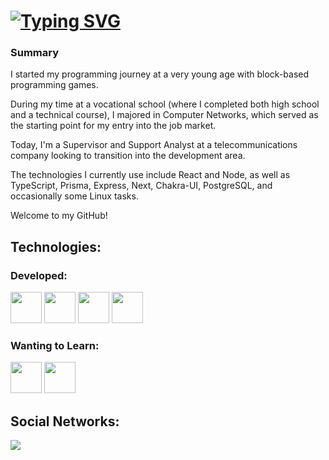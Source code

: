 # [![Typing SVG](https://readme-typing-svg.demolab.com?font=Conserta&weight=900&size=35&duration=2000&pause=1000&center=true&repeat=false&random=false&width=435&lines=Felp+Gomes)](https://git.io/typing-svg)

### Summary
I started my programming journey at a very young age with block-based programming games.

During my time at a vocational school (where I completed both high school and a technical course), I majored in Computer Networks, which served as the starting point for my entry into the job market.

Today, I'm a Supervisor and Support Analyst at a telecommunications company looking to transition into the development area.

The technologies I currently use include React and Node, as well as TypeScript, Prisma, Express, Next, Chakra-UI, PostgreSQL, and occasionally some Linux tasks.

Welcome to my GitHub!

## Technologies:

### Developed:
<div style="display=flex;">
  <img width="50px" src="https://cdn.jsdelivr.net/gh/devicons/devicon@latest/icons/nodejs/nodejs-original-wordmark.svg" />
  <img width="50px" src="https://cdn.jsdelivr.net/gh/devicons/devicon@latest/icons/typescript/typescript-original.svg" />          
  <img width="50px" src="https://cdn.jsdelivr.net/gh/devicons/devicon@latest/icons/react/react-original-wordmark.svg" />
  <img width="50px" src="https://cdn.jsdelivr.net/gh/devicons/devicon@latest/icons/postgresql/postgresql-original.svg" /> 
</div>

### Wanting to Learn:
<div style="display=flex;">
  <img width="50px" src="https://cdn.jsdelivr.net/gh/devicons/devicon@latest/icons/csharp/csharp-original.svg" />
  <img width="50px" src="https://cdn.jsdelivr.net/gh/devicons/devicon@latest/icons/angular/angular-original.svg" />
</div>
          
## Social Networks:
<a href="https://www.linkedin.com/in/felipe-gomes-01040021a/" target="_blank">
  <img src="https://img.shields.io/badge/LinkedIn-0077B5?style=for-the-badge&logo=linkedin&logoColor=white" />  
</a>
